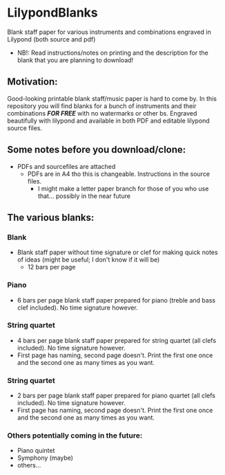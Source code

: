 # LilypondBlanks
Blank staff paper for various instruments and combinations engraved in Lilypond (both source and pdf)

* NB!: Read instructions/notes on printing and the description for the blank that you are planning to download!

## Motivation:
Good-looking printable blank staff/music paper is hard to come by. In this repository you will find blanks for a bunch of instruments and their combinations ***FOR FREE*** with no watermarks or other bs. Engraved beautifully with lilypond and available in both PDF and editable lilypond source files.

## Some notes before you download/clone:
* PDFs and sourcefiles are attached
	* PDFs are in A4 tho this is changeable. Instructions in the source files.
		* I might make a letter paper branch for those of you who use that... possibly in the near future

## The various blanks:

### Blank
* Blank staff paper without time signature or clef for making quick notes of ideas (might be useful; I don't know if it will be)
	* 12 bars per page

### Piano
* 6 bars per page blank staff paper prepared for piano (treble and bass clef included). No time signature however.

### String quartet
* 4 bars per page blank staff paper prepared for string quartet (all clefs included). No time signature however.
* First page has naming, second page doesn't. Print the first one once and the second one as many times as you want.

### String quartet
* 2 bars per page blank staff paper prepared for piano quartet (all clefs included). No time signature however.
* First page has naming, second page doesn't. Print the first one once and the second one as many times as you want.

### Others potentially coming in the future:
* Piano quintet
* Symphony (maybe)
* others...
